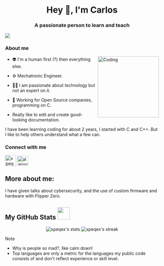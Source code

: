<h1 align="center">Hey 👋,  I'm Carlos</h1>
<h3 align="center">A passionate person to learn and teach</h3>

<p>
  <a href="https://github.com/xpeqex">
    <img src="https://komarev.com/ghpvc/?username=xpeqex&color=green"/>
  </a>
</p>

### About me 
<img align="right" alt="Coding"  height= "200"  src="https://media1.giphy.com/media/v1.Y2lkPTc5MGI3NjExaHY3M2l6b29yb3FoeDBjcDV1bjAzcDE5N3VxbDhyNmRhdDZ0NDc4bSZlcD12MV9pbnRlcm5hbF9naWZfYnlfaWQmY3Q9Zw/tkndGHrse5sWc/giphy.gif" />

* 👽	I'm a human first (?) then everything else.
  
* ⚙️	Mechatronic Engineer.
  
* 🧑‍💻	I am passionate about technology but not an expert on it.

* 🌱 Working for Open Source companies, programming on C.
  
* Really like to edit and create good-looking documentation.

I have been learning coding for about 2 years, I started with C and C++. But I like to help others understand what a few can.

### Connect with me 
<p align="left">
<a href="https://music.youtube.com/channel/UCQF1O96-VOvagIL4BqZfM1A" target="blank"><img align="center" src="https://upload.wikimedia.org/wikipedia/commons/6/6a/Youtube_Music_icon.svg" alt="xpeqex" height="36" width="36"/></a>
<a href="https://www.linkedin.com/in/alatorrecarlos/" target="blank"><img align="center" src="https://raw.githubusercontent.com/rahuldkjain/github-profile-readme-generator/master/src/images/icons/Social/linked-in-alt.svg" alt="alatorrecarlos" height="31" width="36" /></a>
</p>

## More about me:

I have given talks about cybersecurity, and the use of custom firmware and hardware with Flipper Zero. 

## My GitHub Stats <img src="https://raw.githubusercontent.com/gist/ManulMax/2d20af60d709805c55fd784ca7cba4b9/raw/bcfeac7604f674ace63623106eb8bb8471d844a6/github.gif" height="40">

<p  align=center>
<img  title="xpeqex's stats"  alt="xpeqex's stats"  src="https://github-readme-stats.vercel.app/api/?username=xpeqex&count_private=true&theme=merko&show_icons=true&rank_icon=github&hide_border=true&border_radius=20" />
<img  title="xpeqex's streak"  alt="xpeqex's streak"  src="https://github-readme-stats.vercel.app/api/top-langs/?username=xpeqex&theme=merko&hide_border=true&include_all_commits=true&count_private=true&layout=donut&border_radius=20"/>
</p>


> [!Note]
> * Why is people so mad?, like calm down!
> * Top languages are only a metric for the languages my public code consists of and don't reflect experience or skill level.
